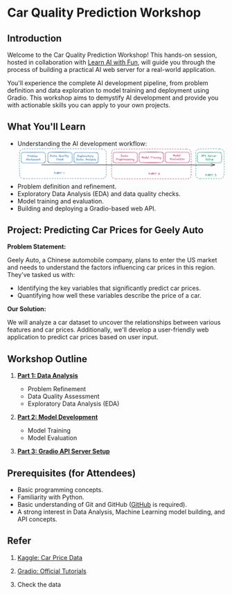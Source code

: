 # Car Quality Prediction Workshop

## Introduction

Welcome to the Car Quality Prediction Workshop! This hands-on session, hosted in collaboration with [Learn AI with Fun](./static/post.jpeg), will guide you through the process of building a practical AI web server for a real-world application.

You'll experience the complete AI development pipeline, from problem definition and data exploration to model training and deployment using Gradio. This workshop aims to demystify AI development and provide you with actionable skills you can apply to your own projects.

## What You'll Learn

* Understanding the AI development workflow:
    ![](./static/workflow.png)
* Problem definition and refinement.
* Exploratory Data Analysis (EDA) and data quality checks.
* Model training and evaluation.
* Building and deploying a Gradio-based web API.

## Project: Predicting Car Prices for Geely Auto

**Problem Statement:**

Geely Auto, a Chinese automobile company, plans to enter the US market and needs to understand the factors influencing car prices in this region. They've tasked us with:

* Identifying the key variables that significantly predict car prices.
* Quantifying how well these variables describe the price of a car.

**Our Solution:**

We will analyze a car dataset to uncover the relationships between various features and car prices. Additionally, we'll develop a user-friendly web application to predict car prices based on user input.

## Workshop Outline

1.  [**Part 1: Data Analysis**](./part-1-2-data-analysis-model-training.ipynb)
    * Problem Refinement
    * Data Quality Assessment
    * Exploratory Data Analysis (EDA)

2.  [**Part 2: Model Development**](./part-1-2-data-analysis-model-training.ipynb)
    * Model Training
    * Model Evaluation

3.  [**Part 3: Gradio API Server Setup**](./part-3-api-development.py)

## Prerequisites (for Attendees)

* Basic programming concepts.
* Familiarity with Python.
* Basic understanding of Git and GitHub ([GitHub](https://github.com/) is required).
* A strong interest in Data Analysis, Machine Learning model building, and API concepts.


## Refer 
1. [Kaggle: Car Price Data](https://www.kaggle.com/datasets/imgowthamg/car-price)
2. [Gradio: Official Tutorials](https://www.gradio.app/guides/quickstart)




1. Check the data 

